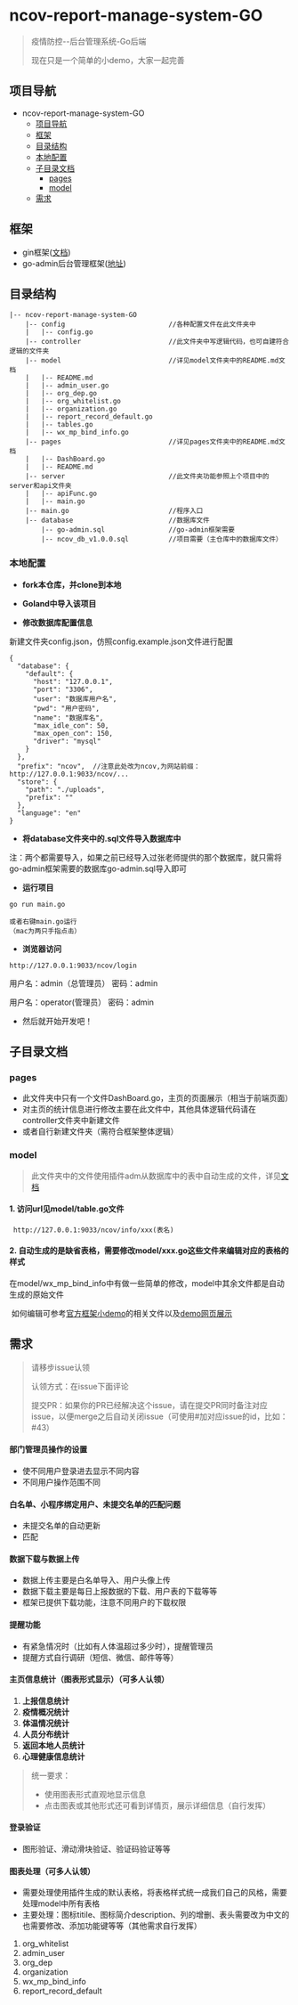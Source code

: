 # ncov-report-manage-system-GO

> 疫情防控--后台管理系统-Go后端
>
> 现在只是一个简单的小demo，大家一起完善

## 项目导航

- ncov-report-manage-system-GO
  - [项目导航](#项目导航)
  - [框架](#框架)
  - [目录结构](#目录结构)
  - [本地配置](#本地配置)
  - [子目录文档](#子目录文档)
    - [pages](#pages)
    - [model](#model)
  - [需求](#需求)

## 框架

- gin框架([文档](https://github.com/gin-gonic/gin))
- go-admin后台管理框架([地址](https://github.com/GoAdminGroup/go-admin))

## 目录结构

```
|-- ncov-report-manage-system-GO
    |-- config							//各种配置文件在此文件夹中
    |   |-- config.go
    |-- controller					    //此文件夹中写逻辑代码，也可自建符合逻辑的文件夹
    |-- model							//详见model文件夹中的README.md文档
    |   |-- README.md				
    |   |-- admin_user.go
    |   |-- org_dep.go
    |   |-- org_whitelist.go
    |   |-- organization.go
    |   |-- report_record_default.go
    |   |-- tables.go
    |   |-- wx_mp_bind_info.go
    |-- pages							//详见pages文件夹中的README.md文档
    |   |-- DashBoard.go
    |   |-- README.md				
    |-- server							//此文件夹功能参照上个项目中的server和api文件夹
    |   |-- apiFunc.go
    |   |-- main.go
    |-- main.go							//程序入口
    |-- database						//数据库文件
        |-- go-admin.sql				//go-admin框架需要
        |-- ncov_db_v1.0.0.sql			//项目需要（主仓库中的数据库文件）
```

 ### 本地配置

- **fork本仓库，并clone到本地**

- **Goland中导入该项目**

- **修改数据库配置信息**

新建文件夹config.json，仿照config.example.json文件进行配置

```
{
  "database": {
    "default": {
      "host": "127.0.0.1",
      "port": "3306",
      "user": "数据库用户名",
      "pwd": "用户密码",
      "name": "数据库名",
      "max_idle_con": 50,
      "max_open_con": 150,
      "driver": "mysql"
    }
  },
  "prefix": "ncov",  //注意此处改为ncov,为网站前缀：http://127.0.0.1:9033/ncov/...
  "store": {
    "path": "./uploads",
    "prefix": ""
  },
  "language": "en"
}
```


- **将database文件夹中的.sql文件导入数据库中**

注：两个都需要导入，如果之前已经导入过张老师提供的那个数据库，就只需将go-admin框架需要的数据库go-admin.sql导入即可

- **运行项目**

```
go run main.go

或者右键main.go运行
（mac为两只手指点击）
```

- **浏览器访问**

```
http://127.0.0.1:9033/ncov/login
```
用户名：admin（总管理员）
密码：admin

用户名：operator(管理员）
密码：admin

- 然后就开始开发吧！

## 子目录文档

### pages

- 此文件夹中只有一个文件DashBoard.go，主页的页面展示（相当于前端页面）
- 对主页的统计信息进行修改主要在此文件中，其他具体逻辑代码请在controller文件夹中新建文件
- 或者自行新建文件夹（需符合框架整体逻辑）

### model

>
>
>此文件夹中的文件使用插件adm从数据库中的表中自动生成的文件，详见[文档](https://gitee.com/go-admin/docs/wikis/pages?sort_id=1888257&doc_id=516564)

#### 1. 访问url见model/table.go文件

     http://127.0.0.1:9033/ncov/info/xxx(表名)

#### 2. 自动生成的是缺省表格，需要修改model/xxx.go这些文件来编辑对应的表格的样式

   在model/wx_mp_bind_info中有做一些简单的修改，model中其余文件都是自动生成的原始文件

​	如何编辑可参考[官方框架小demo](https://github.com/GoAdminGroup/go-admin/tree/master/examples/datamodel)的相关文件以及[demo网页展示](https://demo.go-admin.com/admin)

## 需求

>请移步issue认领
>
>认领方式：在issue下面评论
>
>提交PR：如果你的PR已经解决这个issue，请在提交PR同时备注对应issue，以便merge之后自动关闭issue（可使用#加对应issue的id，比如：#43）

#### 部门管理员操作的设置

- 使不同用户登录进去显示不同内容
- 不同用户操作范围不同

#### 白名单、小程序绑定用户、未提交名单的匹配问题

- 未提交名单的自动更新
- 匹配

#### 数据下载与数据上传

- 数据上传主要是白名单导入、用户头像上传
- 数据下载主要是每日上报数据的下载、用户表的下载等等
- 框架已提供下载功能，注意不同用户的下载权限

#### 提醒功能

- 有紧急情况时（比如有人体温超过多少时），提醒管理员
- 提醒方式自行调研（短信、微信、邮件等等）

#### 主页信息统计（图表形式显示）（可多人认领）

1. **上报信息统计**
2. **疫情概况统计**
3. **体温情况统计**
4. **人员分布统计**
5. **返回本地人员统计**
6. **心理健康信息统计**

> 统一要求：
>
> - 使用图表形式直观地显示信息
> - 点击图表或其他形式还可看到详情页，展示详细信息（自行发挥）

#### 登录验证

- 图形验证、滑动滑块验证、验证码验证等等

#### 图表处理（可多人认领）

- 需要处理使用插件生成的默认表格，将表格样式统一成我们自己的风格，需要处理model中所有表格
- 主要处理：图标titile、图标简介description、列的增删、表头需要改为中文的也需要修改、添加功能键等等（其他需求自行发挥）

1. org_whitelist
2. admin_user
3. org_dep
4. organization
5. wx_mp_bind_info
6. report_record_default
